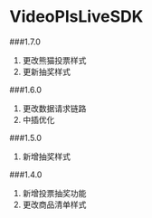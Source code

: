 # VideoPlsLiveSDK

###1.7.0
1. 更改熊猫投票样式
2. 更新抽奖样式

###1.6.0
1. 更改数据请求链路
2. 中插优化

###1.5.0
1. 新增抽奖样式


###1.4.0
1. 新增投票抽奖功能
2. 更改商品清单样式
